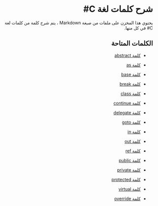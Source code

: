 <div dir="rtl">

# شرح كلمات لغة C#

يحتوي هذا المخزن على ملفات من صيغة Markdown ، يتم شرح كلمة من كلمات لغة C# في كل منها.

## الكلمات المتاحة
- [كلمة abstract](https://github.com/NorahMAlmutairi/CSharp-Keywords/blob/main/abstract.md)

- [كلمة as](https://github.com/NorahMAlmutairi/CSharp-Keywords/blob/main/as.md)

- [كلمة base](https://github.com/NorahMAlmutairi/CSharp-Keywords/blob/main/base.md)

- [كلمة break](https://github.com/NorahMAlmutairi/CSharp-Keywords/blob/main/break.md)

- [كلمة class](https://github.com/NorahMAlmutairi/CSharp-Keywords/blob/main/class.md)

- [كلمة continue](https://github.com/NorahMAlmutairi/CSharp-Keywords/blob/main/continue.md)

- [كلمة delegate](https://github.com/NorahMAlmutairi/CSharp-Keywords/blob/main/delegate.md)

- [كلمة goto](https://github.com/NorahMAlmutairi/CSharp-Keywords/blob/main/goto.md)

- [كلمة in](https://github.com/NorahMAlmutairi/CSharp-Keywords/blob/main/in.md)

- [كلمة out](https://github.com/NorahMAlmutairi/CSharp-Keywords/blob/main/out.md)

- [كلمة ref](https://github.com/NorahMAlmutairi/CSharp-Keywords/blob/main/ref.md)

- [كلمة public](https://github.com/NorahMAlmutairi/CSharp-Keywords/blob/main/public.md)

- [كلمة private](https://github.com/NorahMAlmutairi/CSharp-Keywords/blob/main/private.md)

- [كلمة protected](https://github.com/NorahMAlmutairi/CSharp-Keywords/blob/main/protected.md)

- [كلمة virtual](https://github.com/NorahMAlmutairi/CSharp-Keywords/blob/main/virtual.md)

- [كلمة override](https://github.com/NorahMAlmutairi/CSharp-Keywords/blob/main/override.md)


</div>